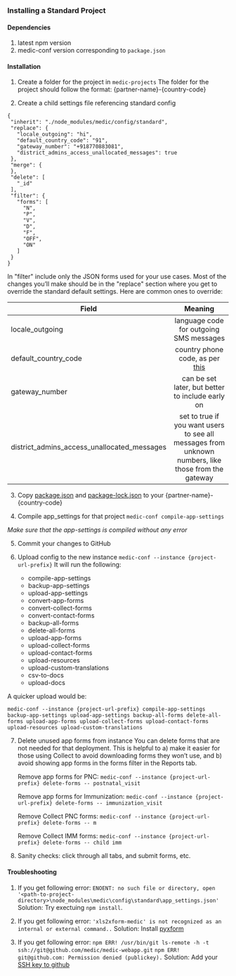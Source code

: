 ### Installing a Standard Project
#### Dependencies 
1. latest npm version  
2. medic-conf version corresponding to `package.json`

#### Installation  
1. Create a folder for the project in `medic-projects`
The folder for the project should follow the format: {partner-name}-{country-code}

2. Create a child settings file referencing standard config
``` 
{
 "inherit": "./node_modules/medic/config/standard",
 "replace": {
   "locale_outgoing": "hi",
   "default_country_code": "91",
   "gateway_number": "+918770883081",
   "district_admins_access_unallocated_messages": true
 },
 "merge": {
 },
 "delete": [
   "_id"
 ],
 "filter": {
   "forms": [
     "N",
     "P",
     "V",
     "D",
     "F",
     "OFF",
     "ON"
   ]
 }
}
``` 

In "filter" include only the JSON forms used for your use cases. Most of the changes you’ll make should be in the "replace" section where you get to override the standard default settings. Here are common ones to override:

| Field   |    Meaning      | 
|----------|:-------------:| 
| locale_outgoing |  language code for outgoing SMS messages |
| default_country_code |  country phone code, as per [this](https://en.wikipedia.org/wiki/List_of_country_calling_codes) |
| gateway_number | can be set later, but better to include early on |
| district_admins_access_unallocated_messages | set to true if you want users to see all messages from unknown numbers, like those from the gateway | 

3. Copy [package.json](https://github.com/medic/medic-webapp/blob/master/config/standard/package.json) and [package-lock.json](https://github.com/medic/medic-webapp/blob/master/config/standard/package-lock.json) to your {partner-name}-{country-code}

4. Compile app_settings for that project
`medic-conf compile-app-settings`

_Make sure that the app-settings is compiled without any error_

5. Commit your changes to GitHub

6. Upload config to the new instance
`medic-conf --instance {project-url-prefix}` 
It will run the following:
     - compile-app-settings
     - backup-app-settings
     - upload-app-settings
     - convert-app-forms
     - convert-collect-forms
     - convert-contact-forms
     - backup-all-forms
     - delete-all-forms
     - upload-app-forms
     - upload-collect-forms
     - upload-contact-forms
     - upload-resources
     - upload-custom-translations
     - csv-to-docs
     - upload-docs

A quicker upload would be:

`medic-conf --instance {project-url-prefix} compile-app-settings backup-app-settings upload-app-settings backup-all-forms delete-all-forms upload-app-forms upload-collect-forms upload-contact-forms upload-resources upload-custom-translations`

7. Delete unused app forms from instance
You can delete forms that are not needed for that deployment. This is helpful to a) make it easier for those using Collect to avoid downloading forms they won’t use, and b) avoid showing app forms in the forms filter in the Reports tab.

    Remove app forms for PNC:
`medic-conf --instance {project-url-prefix} delete-forms -- postnatal_visit`

    Remove app forms for Immunization:
`medic-conf --instance {project-url-prefix} delete-forms -- immunization_visit`

    Remove Collect PNC forms:
`medic-conf --instance {project-url-prefix} delete-forms -- m`

    Remove Collect IMM forms:
`medic-conf --instance {project-url-prefix} delete-forms -- child imm`

8. Sanity checks: click through all tabs, and submit forms, etc.  

#### Troubleshooting 
1. If you get following error:
 `ENOENT: no such file or directory, open '<path-to-project-directory>\node_modules\medic\config\standard\app_settings.json'` 
Solution: Try exectuing `npm install`.

2. If you get following error:
`'xls2xform-medic' is not recognized as an internal or external command..`
Solution: Install  [pyxform](https://github.com/medic/pyxform) 

3. If you get following error: 
`npm ERR! /usr/bin/git ls-remote -h -t ssh://git@github.com/medic/medic-webapp.git`
`npm ERR! git@github.com: Permission denied (publickey).`
Solution: Add your [SSH key to github](https://help.github.com/articles/adding-a-new-ssh-key-to-your-github-account/)